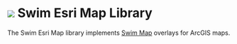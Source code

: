 # <a href="https://www.swimos.org"><img src="https://docs.swimos.org/readme/breach-marlin-blue-wide.svg"></a> Swim Esri Map Library

The Swim Esri Map library implements [Swim Map][map] overlays for ArcGIS maps.

[map]: https://github.com/swimos/swim/tree/main/swim-js/swim-toolkit-js/swim-maps-js/@swim/map
